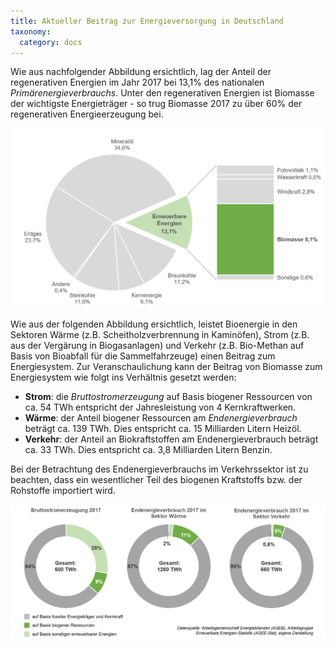 ```yaml
---
title: Aktueller Beitrag zur Energieversorgung in Deutschland
taxonomy:
  category: docs
---
```


Wie aus nachfolgender Abbildung ersichtlich, lag der Anteil der regenerativen Energien im Jahr 2017 bei 13,1% des nationalen *Primärenergieverbrauchs*. Unter den regenerativen Energien ist Biomasse der wichtigste Energieträger - so trug Biomasse 2017 zu über 60% der regenerativen Energieerzeugung bei. 

![](Skript_DBFZ_Primaerenergieverbrauch_2017.png?lightbox=800&resize=500&classes=caption "Primärenergieverbrauch in Deutschland 2017 nach Energieträgern. Quelle: Arbeitsgemeinschaft Energiebilanzen, Arbeitsgruppe Erneuerbare Energien-Statistik, 2018, eigene Darstellung")

Wie aus der folgenden Abbildung ersichtlich, leistet Bioenergie in den Sektoren Wärme (z.B. Scheitholzverbrennung in Kaminöfen), Strom (z.B. aus der Vergärung in Biogasanlagen) und Verkehr (z.B. Bio-Methan auf Basis von Bioabfall für die Sammelfahrzeuge) einen Beitrag zum Energiesystem. Zur Veranschaulichung kann der Beitrag von Biomasse zum Energiesystem wie folgt ins Verhältnis gesetzt werden:

- **Strom**: die *Bruttostromerzeugung* auf Basis biogener Ressourcen von ca. 54 TWh entspricht der Jahresleistung von 4 Kernkraftwerken.
- **Wärme**: der Anteil biogener Ressourcen am *Endenergieverbrauch* beträgt ca. 139 TWh. Dies entspricht ca. 15 Milliarden Litern Heizöl.
- **Verkehr**: der Anteil an Biokraftstoffen am Endenergieverbrauch beträgt ca. 33 TWh. Dies entspricht ca. 3,8 Milliarden Litern Benzin.

Bei der Betrachtung des Endenergieverbrauchs im Verkehrssektor ist zu beachten, dass ein wesentlicher Teil des biogenen Kraftstoffs bzw. der Rohstoffe importiert wird.

![](Skript_DBFZ_Sektoren_2017.png?lightbox=800&resize=600&classes=caption "Bruttostromerzeugung und Endenergieverbrauch in den Sektoren Wärme und Verkehr im Jahr 2017 in Deutschland. Quelle: Arbeitsgemeinschaft Energiebilanzen, Arbeitsgruppe Erneuerbare Energien Statistik 2018")

